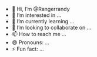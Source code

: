 - 👋 Hi, I’m @Rangerrandy
- 👀 I’m interested in ...
- 🌱 I’m currently learning ...
- 💞️ I’m looking to collaborate on ...
- 📫 How to reach me ...
- 😄 Pronouns: ...
- ⚡ Fun fact: ...

<!---
Rangerrandy/Rangerrandy is a ✨ special ✨ repository because its `README.md` (this file) appears on your GitHub profile.
You can click the Preview link to take a look at your changes.
--->
